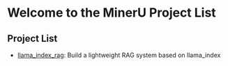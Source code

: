 # Welcome to the MinerU Project List

## Project List

- [llama_index_rag](./llama_index_rag/README.md): Build a lightweight RAG system based on llama_index


